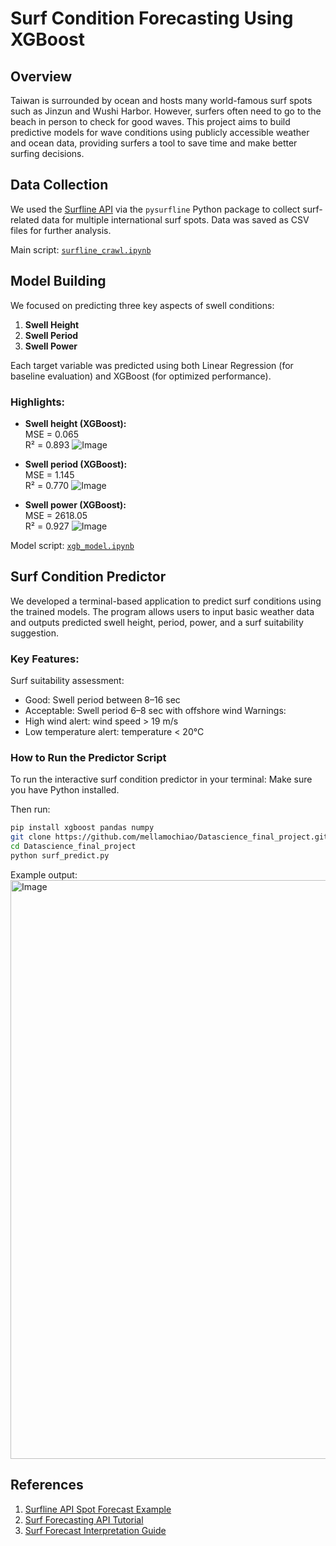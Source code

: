 # Surf Condition Forecasting Using XGBoost

## Overview
Taiwan is surrounded by ocean and hosts many world-famous surf spots such as Jinzun and Wushi Harbor. However, surfers often need to go to the beach in person to check for good waves. This project aims to build predictive models for wave conditions using publicly accessible weather and ocean data, providing surfers a tool to save time and make better surfing decisions.

## Data Collection

We used the [Surfline API](https://www.surfline.com/) via the `pysurfline` Python package to collect surf-related data for multiple international surf spots. Data was saved as CSV files for further analysis.

Main script: [`surfline_crawl.ipynb`](https://github.com/mellamochiao/Datascience_final_project/blob/main/surfline_crawl.ipynb)

## Model Building

We focused on predicting three key aspects of swell conditions:
1. **Swell Height**
2. **Swell Period**
3. **Swell Power**

Each target variable was predicted using both Linear Regression (for baseline evaluation) and XGBoost (for optimized performance).

### Highlights:

- **Swell height (XGBoost):**  
  MSE = 0.065  
  R² = 0.893
  ![Image](https://github.com/user-attachments/assets/12bd94d7-fbda-43a1-80c6-80cbedfa1857)

- **Swell period (XGBoost):**  
  MSE = 1.145  
  R² = 0.770
  ![Image](https://github.com/user-attachments/assets/3e70f64d-bc7d-4b15-994f-455e1987c687)

- **Swell power (XGBoost):**  
  MSE = 2618.05  
  R² = 0.927
  ![Image](https://github.com/user-attachments/assets/cf737796-41e0-4f34-9242-24fd3dedac27)

Model script: [`xgb_model.ipynb`](https://github.com/mellamochiao/Datascience_final_project/blob/main/xgb_model.ipynb)

## Surf Condition Predictor

We developed a terminal-based application to predict surf conditions using the trained models. The program allows users to input basic weather data and outputs predicted swell height, period, power, and a surf suitability suggestion.

### Key Features:
Surf suitability assessment:
  - Good: Swell period between 8–16 sec
  - Acceptable: Swell period 6–8 sec with offshore wind
Warnings:
  - High wind alert: wind speed > 19 m/s
  - Low temperature alert: temperature < 20°C

### How to Run the Predictor Script

To run the interactive surf condition predictor in your terminal:
Make sure you have Python installed. 

Then run:
```bash
pip install xgboost pandas numpy
git clone https://github.com/mellamochiao/Datascience_final_project.git
cd Datascience_final_project
python surf_predict.py
```
Example output:
<img width="926" alt="Image" src="https://github.com/user-attachments/assets/78a28855-80a3-4f6d-9b91-e4e7bc79919f" />


## References

1. [Surfline API Spot Forecast Example](https://giocaizzi.github.io/pysurfline/examples/SpotForecasts.html)
2. [Surf Forecasting API Tutorial ](https://medium.com/@williamChen0832/...)
3. [Surf Forecast Interpretation Guide ](https://www.awamemo.com/blog/outdoors/surfing/...)